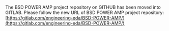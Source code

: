 The BSD POWER AMP project repository on GITHUB has been moved into GITLAB.
Please follow the new URL of BSD POWER AMP project repository:
[https://gitlab.com/engineering-eda/BSD-POWER-AMP/](https://gitlab.com/engineering-eda/BSD-POWER-AMP/)
